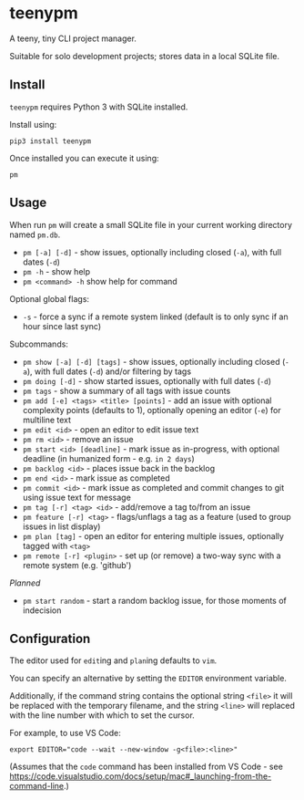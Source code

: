 # teenypm
A teeny, tiny CLI project manager.

Suitable for solo development projects; stores data in a local SQLite file.

## Install

`teenypm` requires Python 3 with SQLite installed.

Install using:

`pip3 install teenypm`

Once installed you can execute it using:

`pm`

## Usage

When run `pm` will create a small SQLite file in your current working directory named `pm.db`.

* `pm [-a] [-d]` - show issues, optionally including closed (`-a`), with full dates (`-d`)
* `pm -h` - show help
* `pm <command> -h` show help for command

Optional global flags:

* `-s` - force a sync if a remote system linked (default is to only sync if an hour since last sync)

Subcommands:

* `pm show [-a] [-d] [tags]` - show issues, optionally including closed (`-a`), with full dates (`-d`) and/or filtering by tags
* `pm doing [-d]` - show started issues, optionally with full dates (`-d`)
* `pm tags` - show a summary of all tags with issue counts
* `pm add [-e] <tags> <title> [points]` - add an issue with optional complexity points (defaults to 1), optionally opening an editor (`-e`) for multiline text
* `pm edit <id>` - open an editor to edit issue text
* `pm rm <id>` - remove an issue
* `pm start <id> [deadline]` - mark issue as in-progress, with optional deadline (in humanized form - e.g. `in 2 days`)
* `pm backlog <id>` - places issue back in the backlog
* `pm end <id>` - mark issue as completed
* `pm commit <id>` - mark issue as completed and commit changes to git using issue text for message
* `pm tag [-r] <tag> <id>` - add/remove a tag to/from an issue
* `pm feature [-r] <tag>` - flags/unflags a tag as a feature (used to group issues in list display)
* `pm plan [tag]` - open an editor for entering multiple issues, optionally tagged with `<tag>`
* `pm remote [-r] <plugin>` - set up (or remove) a two-way sync with a remote system (e.g. 'github')

*Planned*

* `pm start random` - start a random backlog issue, for those moments of indecision

## Configuration

The editor used for `edit`ing and `plan`ing defaults to `vim`.

You can specify an alternative by setting the `EDITOR` environment variable.

Additionally, if the command string contains the optional string `<file>` it will be replaced with the temporary filename, and the string `<line>` will replaced with the line number with which to set the cursor.

For example, to use VS Code:

`export EDITOR="code --wait --new-window -g<file>:<line>"`

(Assumes that the `code` command has been installed from VS Code - see https://code.visualstudio.com/docs/setup/mac#_launching-from-the-command-line.)
